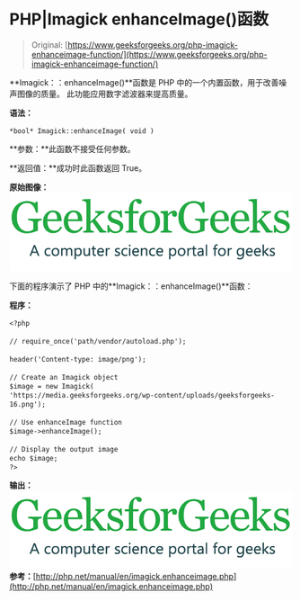 # PHP|Imagick enhanceImage()函数

> Original: [https://www.geeksforgeeks.org/php-imagick-enhanceimage-function/](https://www.geeksforgeeks.org/php-imagick-enhanceimage-function/)

**Imagick：：enhanceImage()**函数是 PHP 中的一个内置函数，用于改善噪声图像的质量。 此功能应用数字滤波器来提高质量。

**语法：**

```
*bool* Imagick::enhanceImage( void )
```

**参数：**此函数不接受任何参数。

**返回值：**成功时此函数返回 True。

**原始图像：**
![](img/2aee72e5320a85a6e747db7b6fa1345f.png)

下面的程序演示了 PHP 中的**Imagick：：enhanceImage()**函数：

**程序：**

```
<?php 

// require_once('path/vendor/autoload.php'); 

header('Content-type: image/png');

// Create an Imagick object
$image = new Imagick(
'https://media.geeksforgeeks.org/wp-content/uploads/geeksforgeeks-16.png');

// Use enhanceImage function
$image->enhanceImage();

// Display the output image
echo $image;
?>
```

**输出：**
![](img/a5db75825d87fa41f1116b573785d411.png)
**参考：**[http://php.net/manual/en/imagick.enhanceimage.php](http://php.net/manual/en/imagick.enhanceimage.php)